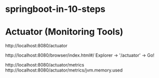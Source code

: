 # springboot-in-10-steps

# Actuator (Monitoring Tools)
http://localhost:8080/actuator

http://localhost:8080/browser/index.html#/
Explorer -> '/actuator' -> Go!

http://localhost:8080/actuator/metrics
http://localhost:8080/actuator/metrics/jvm.memory.used
